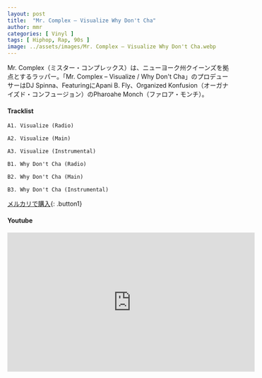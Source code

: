 ```yaml
---
layout: post
title:  "Mr. Complex – Visualize Why Don't Cha"
author: mmr
categories: [ Vinyl ]
tags: [ Hiphop, Rap, 90s ]
image: ../assets/images/Mr. Complex – Visualize Why Don't Cha.webp
---
```


Mr. Complex（ミスター・コンプレックス）は、ニューヨーク州クイーンズを拠点とするラッパー。「Mr. Complex – Visualize / Why Don't Cha」のプロデューサーはDJ Spinna、FeaturingにApani B. Fly、Organized Konfusion（オーガナイズド・コンフュージョン）のPharoahe Monch（ファロア・モンチ）。

#### Tracklist
```md
A1. Visualize (Radio)

A2. Visualize (Main)

A3. Visualize (Instrumental)

B1. Why Don't Cha (Radio)

B2. Why Don't Cha (Main)

B3. Why Don't Cha (Instrumental)
```

[メルカリで購入](https://jp.mercari.com/item/m57272673166?afid=6142608987){: .button1}

#### Youtube
<iframe width="560" height="315" src="https://www.youtube.com/embed/jL1zuaOjDqA?si=QoCmBUtOZ4iY7bMr" title="YouTube video player" frameborder="0" allow="accelerometer; autoplay; clipboard-write; encrypted-media; gyroscope; picture-in-picture; web-share" referrerpolicy="strict-origin-when-cross-origin" allowfullscreen></iframe>